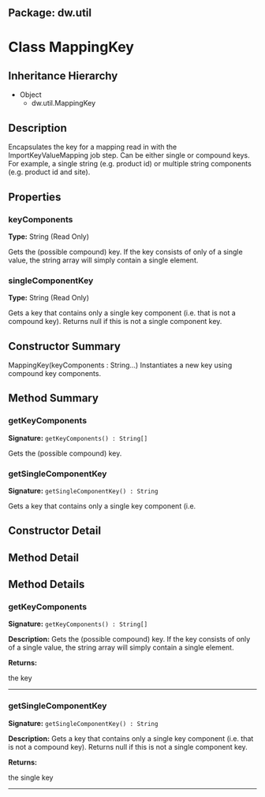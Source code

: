 ## Package: dw.util

# Class MappingKey

## Inheritance Hierarchy

- Object
  - dw.util.MappingKey

## Description

Encapsulates the key for a mapping read in with the ImportKeyValueMapping job step. Can be either single or compound keys. For example, a single string (e.g. product id) or multiple string components (e.g. product id and site).

## Properties

### keyComponents

**Type:** String (Read Only)

Gets the (possible compound) key. If the key consists of only of a single value, the string array
 will simply contain a single element.

### singleComponentKey

**Type:** String (Read Only)

Gets a key that contains only a single key component (i.e. that is not a compound key). Returns null if this is
 not a single component key.

## Constructor Summary

MappingKey(keyComponents : String...) Instantiates a new key using compound key components.

## Method Summary

### getKeyComponents

**Signature:** `getKeyComponents() : String[]`

Gets the (possible compound) key.

### getSingleComponentKey

**Signature:** `getSingleComponentKey() : String`

Gets a key that contains only a single key component (i.e.

## Constructor Detail

## Method Detail

## Method Details

### getKeyComponents

**Signature:** `getKeyComponents() : String[]`

**Description:** Gets the (possible compound) key. If the key consists of only of a single value, the string array will simply contain a single element.

**Returns:**

the key

---

### getSingleComponentKey

**Signature:** `getSingleComponentKey() : String`

**Description:** Gets a key that contains only a single key component (i.e. that is not a compound key). Returns null if this is not a single component key.

**Returns:**

the single key

---